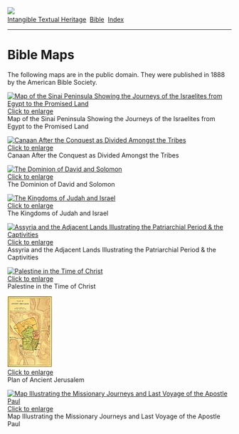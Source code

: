 [![](../../cdshop/ithlogo.png)](../../index)  
[Intangible Textual Heritage](../../index)  [Bible](../index) 
[Index](index) 

------------------------------------------------------------------------

# Bible Maps

The following maps are in the public domain. They were published in 1888
by the American Bible Society.

<span id="img_000"></span> [![Map of the Sinai Peninsula Showing the
Journeys of the Israelites from Egypt to the Promised
Land](tn/000.jpg)  
Click to enlarge](img/000.jpg)  
Map of the Sinai Peninsula Showing the Journeys of the Israelites from
Egypt to the Promised Land  

<span id="img_002"></span> [![Canaan After the Conquest as Divided
Amongst the Tribes](tn/002.jpg)  
Click to enlarge](img/002.jpg)  
Canaan After the Conquest as Divided Amongst the Tribes  

<span id="img_003"></span> [![The Dominion of David and
Solomon](tn/003.jpg)  
Click to enlarge](img/003.jpg)  
The Dominion of David and Solomon  

<span id="img_004"></span> [![The Kingdoms of Judah and
Israel](tn/004.jpg)  
Click to enlarge](img/004.jpg)  
The Kingdoms of Judah and Israel  

<span id="img_005"></span> [![Assyria and the Adjacent Lands
Illustrating the Patriarchial Period & the Captivities](tn/005.jpg)  
Click to enlarge](img/005.jpg)  
Assyria and the Adjacent Lands Illustrating the Patriarchial Period &
the Captivities  

<span id="img_006"></span> [![Palestine in the Time of
Christ](tn/006.jpg)  
Click to enlarge](img/006.jpg)  
Palestine in the Time of Christ  

<span id="img_007"></span> [![Plan of Ancient Jerusalem](tn/007.jpg)  
Click to enlarge](img/007.jpg)  
Plan of Ancient Jerusalem  

<span id="img_001"></span> [![Map Illustrating the Missionary Journeys
and Last Voyage of the Apostle Paul](tn/001.jpg)  
Click to enlarge](img/001.jpg)  
Map Illustrating the Missionary Journeys and Last Voyage of the Apostle
Paul  
